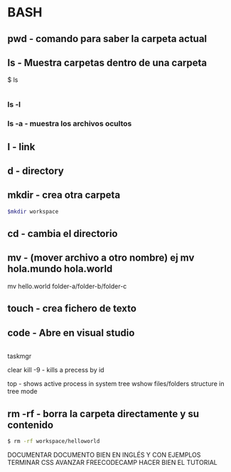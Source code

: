 # BASH 

## pwd - comando para saber la carpeta actual


## ls - Muestra carpetas dentro de una carpeta
$ ls

```sh

```
### ls -l 
### ls -a - muestra los archivos ocultos
## l - link

## d - directory


## mkdir - crea otra carpeta

```sh
$mkdir workspace
```


## cd - cambia el directorio 
## mv - (mover archivo a otro nombre) ej mv hola.mundo hola.world
mv hello.world folder-a/folder-b/folder-c
## touch - crea fichero de texto
## code - Abre en visual studio 
```js
```
taskmgr

clear
kill -9 <pid> - kills a precess by id

top - shows active process in system
tree <path> wshow files/folders structure in tree mode

## rm -rf - borra la carpeta directamente y su contenido

```sh
$ rm -rf workspace/helloworld
```

DOCUMENTAR DOCUMENTO BIEN EN INGLÉS Y CON EJEMPLOS
TERMINAR CSS
AVANZAR FREECODECAMP
HACER BIEN EL TUTORIAL 